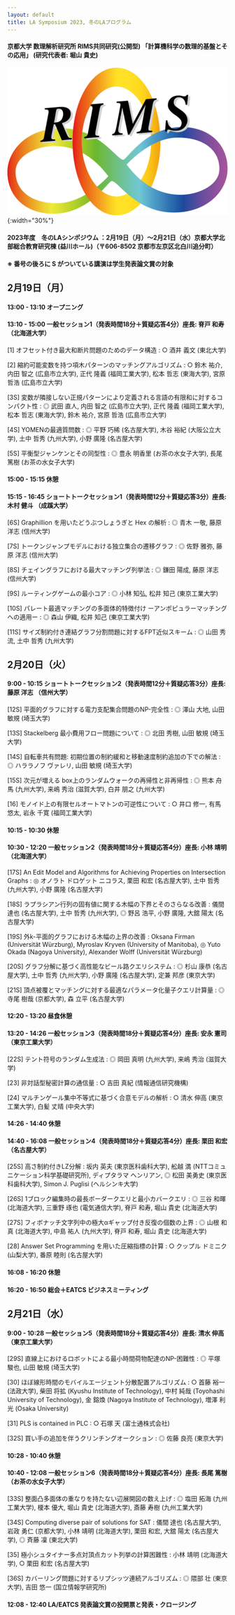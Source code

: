 ```yaml
---
layout: default
title: LA Symposium 2023, 冬のLAプログラム
---
```


#### 京都大学 数理解析研究所 RIMS共同研究(公開型) 「計算機科学の数理的基盤とその応用」 (研究代表者: 堀山 貴史)

![RIMS](/assets/mugenRIMS.jpg){:width="30%"}

#### 2023年度　冬のLAシンポジウム ：2月19日（月）〜2月21日（水）京都大学北部総合教育研究棟 (益川ホール)（〒606-8502 京都市左京区北白川追分町）

#### ※ 番号の後ろに S がついている講演は学生発表論文賞の対象

2月19日（月）
--------

#### 13:00 - 13:10 オープニング

#### 13:10 - 15:00 一般セッション1（発表時間18分＋質疑応答4分）座長: 脊戸 和寿 （北海道大学）

[1]	オフセット付き最大和断片問題のためのデータ構造
: ○ 酒井 義文 (東北大学)

[2]	縮約可能変数を持つ項木パターンのマッチングアルゴリズム
: ○ 鈴木 祐介, 内田 智之 (広島市立大学), 正代 隆義 (福岡工業大学), 松本 哲志 (東海大学), 宮原 哲浩 (広島市立大学)

[3S] 変数が隣接しない正規パターンにより定義される言語の有限和に対するコンパクト性
: ◎ 武田 直人, 内田 智之 (広島市立大学), 正代 隆義 (福岡工業大学), 松本 哲志 (東海大学), 鈴木 祐介, 宮原 哲浩 (広島市立大学)

[4S] YOMENの最適質問数
: ◎ 平野 巧稀 (名古屋大学), 木谷 裕紀 (大阪公立大学), 土中 哲秀 (九州大学), 小野 廣隆 (名古屋大学)

[5S] 平衡型ジャンケンとその同型性
: ◎ 豊永 明香里 (お茶の水女子大学), 長尾 篤樹 (お茶の水女子大学)

#### 15:00 - 15:15 休憩

#### 15:15 - 16:45 ショートトークセッション1（発表時間12分＋質疑応答3分）座長: 木村 健斗 （成蹊大学）

[6S] Graphillion を用いたどうぶつしょうぎと Hex の解析
: ◎ 青木 一敬, 藤原 洋志 (信州大学)

[7S] トークンジャンプモデルにおける独立集合の遷移グラフ
: ◎ 佐野 雅弥, 藤原 洋志 (信州大学)

[8S] チェイングラフにおける最大マッチング列挙法
: ◎ 鎌田 陽成, 藤原 洋志 (信州大学)

[9S] ルーティングゲームの最小コア
: ◎ 小林 知弘, 松井 知己 (東京工業大学)

[10S] パレート最適マッチングの多面体的特徴付け ーアンポピュラーマッチングへの適用ー
: ◎ 森山 伊織, 松井 知己 (東京工業大学)

[11S] サイズ制約付き連結グラフ分割問題に対するFPT近似スキーム
: ◎ 山田 秀流, 土中 哲秀 (九州大学)


2月20日（火）
--------

#### 9:00 - 10:15 ショートトークセッション2（発表時間12分＋質疑応答3分）座長: 藤原 洋志 （信州大学）

[12S] 平面的グラフに対する電力支配集合問題のNP-完全性
: ◎ 澤山 大地, 山田 敏規 (埼玉大学)

[13S] Stackelberg 最小費用フロー問題について
: ◎ 北田 秀樹, 山田 敏規 (埼玉大学)

[14S] 自転車共有問題: 初期位置の制約緩和と移動速度制約追加の下での解法
: ◎ ハララノフ ヴァレリ, 山田 敏規 (埼玉大学)

[15S] 次元が増える box上のランダムウォークの再帰性と非再帰性
: ◎ 熊本 舟馬 (九州大学), 来嶋 秀治 (滋賀大学), 白井 朋之 (九州大学)

[16] モノイド上の有限セルオートマトンの可逆性について
: ○ 井口 修一, 有馬 悠太, 岩永 千寛 (福岡工業大学)

#### 10:15 - 10:30 休憩

#### 10:30 - 12:20 一般セッション2（発表時間18分＋質疑応答4分）座長: 小林 靖明 （北海道大学）

[17S] An Edit Model and Algorithms for Achieving Properties on Intersection Graphs
: ◎ オノラト ドロゲット ニコラス, 栗田 和宏 (名古屋大学), 土中 哲秀 (九州大学), 小野 廣隆 (名古屋大学)

[18S] ラプラシアン行列の固有値に関する木幅の下界とそのさらなる改善
: 儀間 達也 (名古屋大学), 土中 哲秀 (九州大学), ◎ 野呂 浩平, 小野 廣隆, 大舘 陽太 (名古屋大学)

[19S] 外k-平面的グラフにおける木幅の上界の改善
: Oksana Firman (Universität Würzburg), Myroslav Kryven (University of Manitoba), ◎ Yuto Okada (Nagoya University), Alexander Wolff (Universität Würzburg)

[20S] グラフ分解に基づく高性能なビール路クエリシステム
: ◎ 杉山 康恭 (名古屋大学), 土中 哲秀 (九州大学), 小野 廣隆 (名古屋大学), 定兼 邦彦 (東京大学)

[21S] 頂点被覆とマッチングに対する最適なパラメータ化量子クエリ計算量
: ◎ 寺尾 樹哉 (京都大学), 森 立平 (名古屋大学)

#### 12:20 - 13:20 昼食休憩

#### 13:20 - 14:26 一般セッション3（発表時間18分＋質疑応答4分）座長: 安永 憲司 （東京工業大学）

[22S] テント符号のランダム生成法
: ◎ 岡田 真明 (九州大学), 来嶋 秀治 (滋賀大学)

[23] 非対話型秘密計算の通信量
: ○ 吉田 真紀 (情報通信研究機構)

[24] マルチンゲール集中不等式に基づく合意モデルの解析
: ○ 清水 伸高 (東京工業大学), 白髪 丈晴 (中央大学)

#### 14:26 - 14:40 休憩

#### 14:40 - 16:08 一般セッション4（発表時間18分＋質疑応答4分）座長: 栗田 和宏 （名古屋大学）

[25S] 高さ制約付きLZ分解
: 坂内 英夫 (東京医科歯科大学), 舩越 満 (NTTコミュニケーション科学基礎研究所), ディプタラマ ヘンリアン, ◎ 松田 美勇史 (東京医科歯科大学), Simon J. Puglisi (ヘルシンキ大学)

[26S] 1ブロック編集時の最長ボーダークエリと最小カバークエリ
: ◎ 三谷 和暉 (北海道大学), 三重野 琢也 (電気通信大学), 脊戸 和寿, 堀山 貴史 (北海道大学)

[27S] フィボナッチ文字列中の極大αギャップ付き反復の個数の上界
: ◎ 山根 和真 (北海道大学), 中島 祐人 (九州大学), 脊戸 和寿, 堀山 貴史 (北海道大学)

[28] Answer Set Programming を用いた圧縮指標の計算
: ○ クップル ドミニク (山梨大学), 番原 睦則 (名古屋大学)

#### 16:08 - 16:20 休憩

#### 16:20 - 16:50 総会＋EATCS ビジネスミーティング

2月21日（水）
--------

#### 9:00 - 10:28 一般セッション5（発表時間18分＋質疑応答4分）座長: 清水 伸高 （東京工業大学）

[29S] 直線上におけるロボットによる最小時間荷物配達のNP-困難性
: ◎ 平塚 駿也, 山田 敏規 (埼玉大学)

[30] ほぼ線形時間のモバイルエージェント分散配置アルゴリズム
: ○ 首藤 裕一 (法政大学), 柴田 将拡 (Kyushu Institute of Technology), 中村 純哉 (Toyohashi University of Technology), 金 鎔煥 (Nagoya Institute of Technology), 増澤 利光 (Osaka University)

[31] PLS is contained in PLC
: ○ 石塚 天 (富士通株式会社)

[32S] 買い手の追加を伴うクリンチングオークション
: ◎ 佐藤 良亮 (東京大学)

#### 10:28 - 10:40 休憩

#### 10:40 - 12:08 一般セッション6（発表時間18分＋質疑応答4分）座長: 長尾 篤樹 （お茶の水女子大学）
[33S] 整面凸多面体の重なりを持たない辺展開図の数え上げ
: ◎ 塩田 拓海 (九州工業大学), 榎本 優大, 堀山 貴史 (北海道大学), 斎藤 寿樹 (九州工業大学)

[34S] Computing diverse pair of solutions for SAT 
: 儀間 達也 (名古屋大学), 岩政 勇仁 (京都大学), 小林 靖明 (北海道大学), 栗田 和宏, 大舘 陽太 (名古屋大学), ◎ 斉藤 凜 (東北大学)

[35] 極小シュタイナー多点対頂点カット列挙の計算困難性
: 小林 靖明 (北海道大学), ○ 栗田 和宏 (名古屋大学)

[36S] カバーリング問題に対するリプシッツ連続アルゴリズム
: ◎ 隈部 壮 (東京大学), 吉田 悠一 (国立情報学研究所)

#### 12:08 - 12:40 LA/EATCS 発表論文賞の投開票と発表・クロージング
